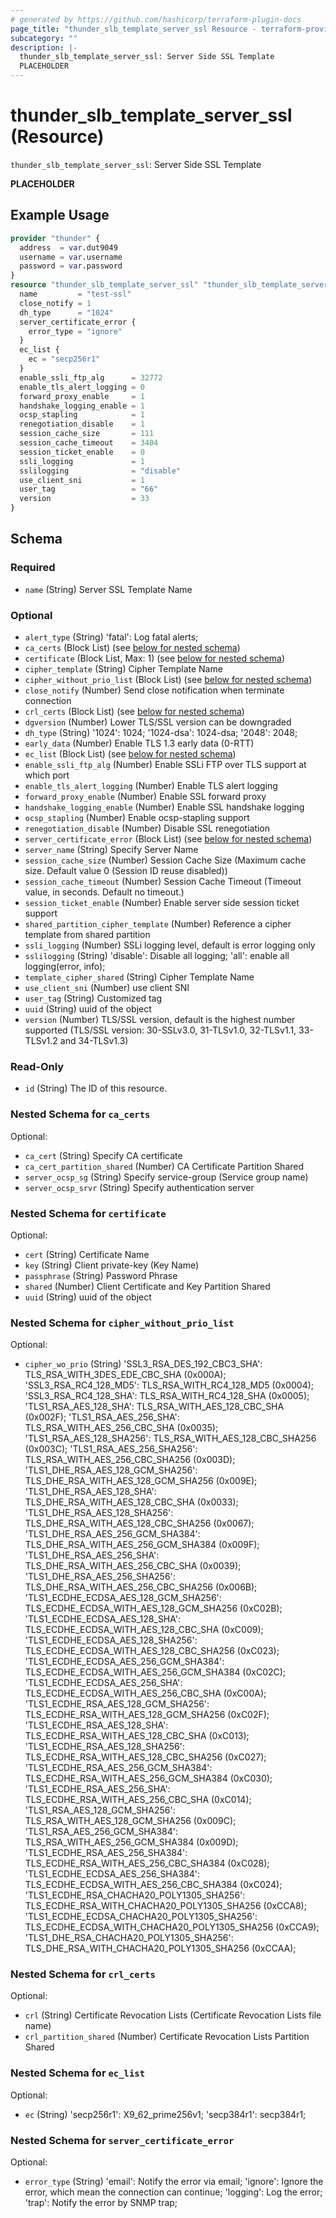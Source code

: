 ```yaml
---
# generated by https://github.com/hashicorp/terraform-plugin-docs
page_title: "thunder_slb_template_server_ssl Resource - terraform-provider-thunder"
subcategory: ""
description: |-
  thunder_slb_template_server_ssl: Server Side SSL Template
  PLACEHOLDER
---
```


# thunder_slb_template_server_ssl (Resource)

`thunder_slb_template_server_ssl`: Server Side SSL Template

__PLACEHOLDER__

## Example Usage

```terraform
provider "thunder" {
  address  = var.dut9049
  username = var.username
  password = var.password
}
resource "thunder_slb_template_server_ssl" "thunder_slb_template_server_ssl" {
  name         = "test-ssl"
  close_notify = 1
  dh_type      = "1024"
  server_certificate_error {
    error_type = "ignore"
  }
  ec_list {
    ec = "secp256r1"
  }
  enable_ssli_ftp_alg      = 32772
  enable_tls_alert_logging = 0
  forward_proxy_enable     = 1
  handshake_logging_enable = 1
  ocsp_stapling            = 1
  renegotiation_disable    = 1
  session_cache_size       = 111
  session_cache_timeout    = 3404
  session_ticket_enable    = 0
  ssli_logging             = 1
  sslilogging              = "disable"
  use_client_sni           = 1
  user_tag                 = "66"
  version                  = 33
}
```

<!-- schema generated by tfplugindocs -->
## Schema

### Required

- `name` (String) Server SSL Template Name

### Optional

- `alert_type` (String) 'fatal': Log fatal alerts;
- `ca_certs` (Block List) (see [below for nested schema](#nestedblock--ca_certs))
- `certificate` (Block List, Max: 1) (see [below for nested schema](#nestedblock--certificate))
- `cipher_template` (String) Cipher Template Name
- `cipher_without_prio_list` (Block List) (see [below for nested schema](#nestedblock--cipher_without_prio_list))
- `close_notify` (Number) Send close notification when terminate connection
- `crl_certs` (Block List) (see [below for nested schema](#nestedblock--crl_certs))
- `dgversion` (Number) Lower TLS/SSL version can be downgraded
- `dh_type` (String) '1024': 1024; '1024-dsa': 1024-dsa; '2048': 2048;
- `early_data` (Number) Enable TLS 1.3 early data (0-RTT)
- `ec_list` (Block List) (see [below for nested schema](#nestedblock--ec_list))
- `enable_ssli_ftp_alg` (Number) Enable SSLi FTP over TLS support at which port
- `enable_tls_alert_logging` (Number) Enable TLS alert logging
- `forward_proxy_enable` (Number) Enable SSL forward proxy
- `handshake_logging_enable` (Number) Enable SSL handshake logging
- `ocsp_stapling` (Number) Enable ocsp-stapling support
- `renegotiation_disable` (Number) Disable SSL renegotiation
- `server_certificate_error` (Block List) (see [below for nested schema](#nestedblock--server_certificate_error))
- `server_name` (String) Specify Server Name
- `session_cache_size` (Number) Session Cache Size (Maximum cache size. Default value 0 (Session ID reuse disabled))
- `session_cache_timeout` (Number) Session Cache Timeout (Timeout value, in seconds. Default no timeout.)
- `session_ticket_enable` (Number) Enable server side session ticket support
- `shared_partition_cipher_template` (Number) Reference a cipher template from shared partition
- `ssli_logging` (Number) SSLi logging level, default is error logging only
- `sslilogging` (String) 'disable': Disable all logging; 'all': enable all logging(error, info);
- `template_cipher_shared` (String) Cipher Template Name
- `use_client_sni` (Number) use client SNI
- `user_tag` (String) Customized tag
- `uuid` (String) uuid of the object
- `version` (Number) TLS/SSL version, default is the highest number supported (TLS/SSL version: 30-SSLv3.0, 31-TLSv1.0, 32-TLSv1.1, 33-TLSv1.2 and 34-TLSv1.3)

### Read-Only

- `id` (String) The ID of this resource.

<a id="nestedblock--ca_certs"></a>
### Nested Schema for `ca_certs`

Optional:

- `ca_cert` (String) Specify CA certificate
- `ca_cert_partition_shared` (Number) CA Certificate Partition Shared
- `server_ocsp_sg` (String) Specify service-group (Service group name)
- `server_ocsp_srvr` (String) Specify authentication server


<a id="nestedblock--certificate"></a>
### Nested Schema for `certificate`

Optional:

- `cert` (String) Certificate Name
- `key` (String) Client private-key (Key Name)
- `passphrase` (String) Password Phrase
- `shared` (Number) Client Certificate and Key Partition Shared
- `uuid` (String) uuid of the object


<a id="nestedblock--cipher_without_prio_list"></a>
### Nested Schema for `cipher_without_prio_list`

Optional:

- `cipher_wo_prio` (String) 'SSL3_RSA_DES_192_CBC3_SHA': TLS_RSA_WITH_3DES_EDE_CBC_SHA (0x000A); 'SSL3_RSA_RC4_128_MD5': TLS_RSA_WITH_RC4_128_MD5 (0x0004); 'SSL3_RSA_RC4_128_SHA': TLS_RSA_WITH_RC4_128_SHA (0x0005); 'TLS1_RSA_AES_128_SHA': TLS_RSA_WITH_AES_128_CBC_SHA (0x002F); 'TLS1_RSA_AES_256_SHA': TLS_RSA_WITH_AES_256_CBC_SHA (0x0035); 'TLS1_RSA_AES_128_SHA256': TLS_RSA_WITH_AES_128_CBC_SHA256 (0x003C); 'TLS1_RSA_AES_256_SHA256': TLS_RSA_WITH_AES_256_CBC_SHA256 (0x003D); 'TLS1_DHE_RSA_AES_128_GCM_SHA256': TLS_DHE_RSA_WITH_AES_128_GCM_SHA256 (0x009E); 'TLS1_DHE_RSA_AES_128_SHA': TLS_DHE_RSA_WITH_AES_128_CBC_SHA (0x0033); 'TLS1_DHE_RSA_AES_128_SHA256': TLS_DHE_RSA_WITH_AES_128_CBC_SHA256 (0x0067); 'TLS1_DHE_RSA_AES_256_GCM_SHA384': TLS_DHE_RSA_WITH_AES_256_GCM_SHA384 (0x009F); 'TLS1_DHE_RSA_AES_256_SHA': TLS_DHE_RSA_WITH_AES_256_CBC_SHA (0x0039); 'TLS1_DHE_RSA_AES_256_SHA256': TLS_DHE_RSA_WITH_AES_256_CBC_SHA256 (0x006B); 'TLS1_ECDHE_ECDSA_AES_128_GCM_SHA256': TLS_ECDHE_ECDSA_WITH_AES_128_GCM_SHA256 (0xC02B); 'TLS1_ECDHE_ECDSA_AES_128_SHA': TLS_ECDHE_ECDSA_WITH_AES_128_CBC_SHA (0xC009); 'TLS1_ECDHE_ECDSA_AES_128_SHA256': TLS_ECDHE_ECDSA_WITH_AES_128_CBC_SHA256 (0xC023); 'TLS1_ECDHE_ECDSA_AES_256_GCM_SHA384': TLS_ECDHE_ECDSA_WITH_AES_256_GCM_SHA384 (0xC02C); 'TLS1_ECDHE_ECDSA_AES_256_SHA': TLS_ECDHE_ECDSA_WITH_AES_256_CBC_SHA (0xC00A); 'TLS1_ECDHE_RSA_AES_128_GCM_SHA256': TLS_ECDHE_RSA_WITH_AES_128_GCM_SHA256 (0xC02F); 'TLS1_ECDHE_RSA_AES_128_SHA': TLS_ECDHE_RSA_WITH_AES_128_CBC_SHA (0xC013); 'TLS1_ECDHE_RSA_AES_128_SHA256': TLS_ECDHE_RSA_WITH_AES_128_CBC_SHA256 (0xC027); 'TLS1_ECDHE_RSA_AES_256_GCM_SHA384': TLS_ECDHE_RSA_WITH_AES_256_GCM_SHA384 (0xC030); 'TLS1_ECDHE_RSA_AES_256_SHA': TLS_ECDHE_RSA_WITH_AES_256_CBC_SHA (0xC014); 'TLS1_RSA_AES_128_GCM_SHA256': TLS_RSA_WITH_AES_128_GCM_SHA256 (0x009C); 'TLS1_RSA_AES_256_GCM_SHA384': TLS_RSA_WITH_AES_256_GCM_SHA384 (0x009D); 'TLS1_ECDHE_RSA_AES_256_SHA384': TLS_ECDHE_RSA_WITH_AES_256_CBC_SHA384 (0xC028); 'TLS1_ECDHE_ECDSA_AES_256_SHA384': TLS_ECDHE_ECDSA_WITH_AES_256_CBC_SHA384 (0xC024); 'TLS1_ECDHE_RSA_CHACHA20_POLY1305_SHA256': TLS_ECDHE_RSA_WITH_CHACHA20_POLY1305_SHA256 (0xCCA8); 'TLS1_ECDHE_ECDSA_CHACHA20_POLY1305_SHA256': TLS_ECDHE_ECDSA_WITH_CHACHA20_POLY1305_SHA256 (0xCCA9); 'TLS1_DHE_RSA_CHACHA20_POLY1305_SHA256': TLS_DHE_RSA_WITH_CHACHA20_POLY1305_SHA256 (0xCCAA);


<a id="nestedblock--crl_certs"></a>
### Nested Schema for `crl_certs`

Optional:

- `crl` (String) Certificate Revocation Lists (Certificate Revocation Lists file name)
- `crl_partition_shared` (Number) Certificate Revocation Lists Partition Shared


<a id="nestedblock--ec_list"></a>
### Nested Schema for `ec_list`

Optional:

- `ec` (String) 'secp256r1': X9_62_prime256v1; 'secp384r1': secp384r1;


<a id="nestedblock--server_certificate_error"></a>
### Nested Schema for `server_certificate_error`

Optional:

- `error_type` (String) 'email': Notify the error via email; 'ignore': Ignore the error, which mean the connection can continue; 'logging': Log the error; 'trap': Notify the error by SNMP trap;


